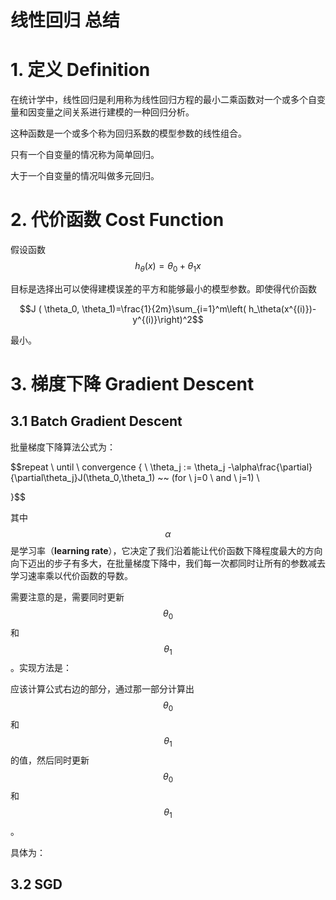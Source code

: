 # 线性回归 总结

# 1. 定义 Definition

在统计学中，线性回归是利用称为线性回归方程的最小二乘函数对一个或多个自变量和因变量之间关系进行建模的一种回归分析。

这种函数是一个或多个称为回归系数的模型参数的线性组合。

只有一个自变量的情况称为简单回归。

大于一个自变量的情况叫做多元回归。

# 2. 代价函数 Cost Function

假设函数 $$h_\theta(x)=\theta_0+\theta_1x$$

目标是选择出可以使得建模误差的平方和能够最小的模型参数。即使得代价函数

$$J ( \theta_0, \theta_1)=\frac{1}{2m}\sum_{i=1}^m\left( h_\theta(x^{(i)})-y^{(i)}\right)^2$$

最小。

# 3. 梯度下降 Gradient Descent

## 3.1 Batch Gradient Descent

批量梯度下降算法公式为：

$$repeat \ until \ convergence \{ \\
 \theta_j := \theta_j -\alpha\frac{\partial}{\partial\theta_j}J(\theta_0,\theta_1) ~~ (for \ j=0 \ and \ j=1) \\

\}$$

其中$$\alpha$$是学习率（**learning rate**），它决定了我们沿着能让代价函数下降程度最大的方向向下迈出的步子有多大，在批量梯度下降中，我们每一次都同时让所有的参数减去学习速率乘以代价函数的导数。

需要注意的是，需要同时更新$$\theta_0$$和$$\theta_1$$。实现方法是：

应该计算公式右边的部分，通过那一部分计算出$$\theta
_0$$和$$\theta_1$$的值，然后同时更新$$\theta_0$$和$$\theta_1$$。

具体为：

## 3.2 SGD

